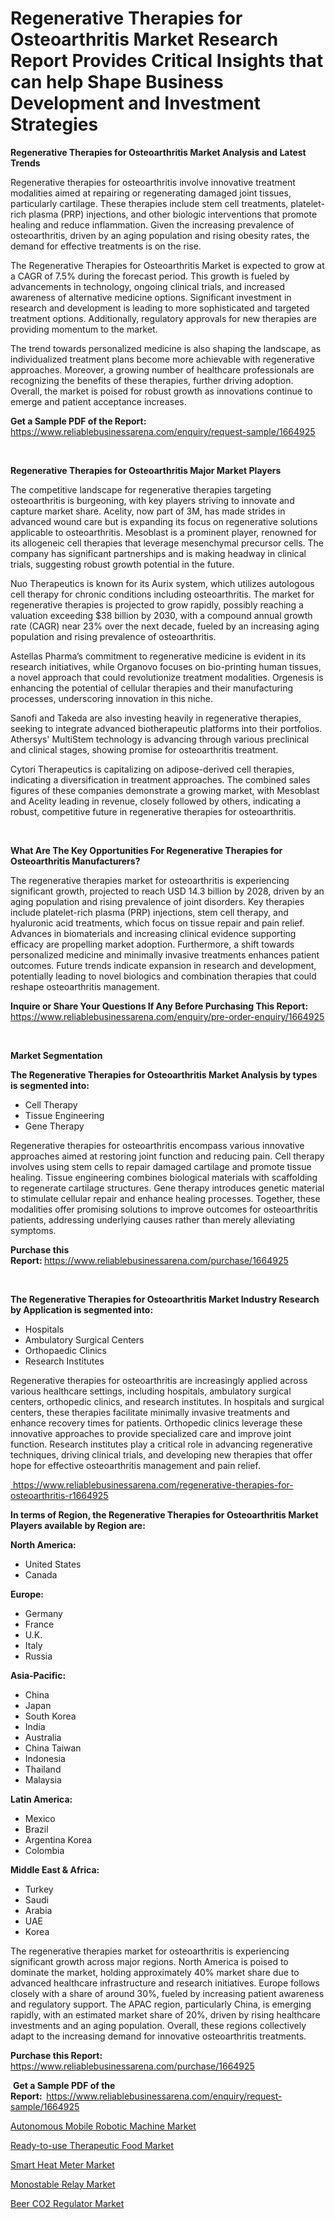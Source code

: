 <p><h1>Regenerative Therapies for Osteoarthritis Market Research Report Provides Critical Insights that can help Shape Business Development and Investment Strategies</h1></p><p><strong>Regenerative Therapies for Osteoarthritis Market Analysis and Latest Trends</strong></p>
<p><p>Regenerative therapies for osteoarthritis involve innovative treatment modalities aimed at repairing or regenerating damaged joint tissues, particularly cartilage. These therapies include stem cell treatments, platelet-rich plasma (PRP) injections, and other biologic interventions that promote healing and reduce inflammation. Given the increasing prevalence of osteoarthritis, driven by an aging population and rising obesity rates, the demand for effective treatments is on the rise.</p><p>The Regenerative Therapies for Osteoarthritis Market is expected to grow at a CAGR of 7.5% during the forecast period. This growth is fueled by advancements in technology, ongoing clinical trials, and increased awareness of alternative medicine options. Significant investment in research and development is leading to more sophisticated and targeted treatment options. Additionally, regulatory approvals for new therapies are providing momentum to the market. </p><p>The trend towards personalized medicine is also shaping the landscape, as individualized treatment plans become more achievable with regenerative approaches. Moreover, a growing number of healthcare professionals are recognizing the benefits of these therapies, further driving adoption. Overall, the market is poised for robust growth as innovations continue to emerge and patient acceptance increases.</p></p>
<p><strong>Get a Sample PDF of the Report:&nbsp;</strong> <a href="https://www.reliablebusinessarena.com/enquiry/request-sample/1664925?utm_campaign=1332&utm_medium=2&utm_source=Github&utm_content=ia&utm_term=29092024&utm_id=regenerative-therapies-for-osteoarthritis">https://www.reliablebusinessarena.com/enquiry/request-sample/1664925</a></p>
<p>&nbsp;</p>
<p><strong>Regenerative Therapies for Osteoarthritis Major Market Players</strong></p>
<p><p>The competitive landscape for regenerative therapies targeting osteoarthritis is burgeoning, with key players striving to innovate and capture market share. Acelity, now part of 3M, has made strides in advanced wound care but is expanding its focus on regenerative solutions applicable to osteoarthritis. Mesoblast is a prominent player, renowned for its allogeneic cell therapies that leverage mesenchymal precursor cells. The company has significant partnerships and is making headway in clinical trials, suggesting robust growth potential in the future.</p><p>Nuo Therapeutics is known for its Aurix system, which utilizes autologous cell therapy for chronic conditions including osteoarthritis. The market for regenerative therapies is projected to grow rapidly, possibly reaching a valuation exceeding $38 billion by 2030, with a compound annual growth rate (CAGR) near 23% over the next decade, fueled by an increasing aging population and rising prevalence of osteoarthritis.</p><p>Astellas Pharma’s commitment to regenerative medicine is evident in its research initiatives, while Organovo focuses on bio-printing human tissues, a novel approach that could revolutionize treatment modalities. Orgenesis is enhancing the potential of cellular therapies and their manufacturing processes, underscoring innovation in this niche.</p><p>Sanofi and Takeda are also investing heavily in regenerative therapies, seeking to integrate advanced biotherapeutic platforms into their portfolios. Athersys' MultiStem technology is advancing through various preclinical and clinical stages, showing promise for osteoarthritis treatment.</p><p>Cytori Therapeutics is capitalizing on adipose-derived cell therapies, indicating a diversification in treatment approaches. The combined sales figures of these companies demonstrate a growing market, with Mesoblast and Acelity leading in revenue, closely followed by others, indicating a robust, competitive future in regenerative therapies for osteoarthritis.</p></p>
<p>&nbsp;</p>
<p><strong>What Are The Key Opportunities For Regenerative Therapies for Osteoarthritis Manufacturers?</strong></p>
<p><p>The regenerative therapies market for osteoarthritis is experiencing significant growth, projected to reach USD 14.3 billion by 2028, driven by an aging population and rising prevalence of joint disorders. Key therapies include platelet-rich plasma (PRP) injections, stem cell therapy, and hyaluronic acid treatments, which focus on tissue repair and pain relief. Advances in biomaterials and increasing clinical evidence supporting efficacy are propelling market adoption. Furthermore, a shift towards personalized medicine and minimally invasive treatments enhances patient outcomes. Future trends indicate expansion in research and development, potentially leading to novel biologics and combination therapies that could reshape osteoarthritis management.</p></p>
<p><strong>Inquire or Share Your Questions If Any Before Purchasing This Report:</strong> <a href="https://www.reliablebusinessarena.com/enquiry/pre-order-enquiry/1664925?utm_campaign=1332&utm_medium=2&utm_source=Github&utm_content=ia&utm_term=29092024&utm_id=regenerative-therapies-for-osteoarthritis">https://www.reliablebusinessarena.com/enquiry/pre-order-enquiry/1664925</a></p>
<p>&nbsp;</p>
<p><strong>Market Segmentation</strong></p>
<p><strong>The Regenerative Therapies for Osteoarthritis Market Analysis by types is segmented into:</strong></p>
<p><ul><li>Cell Therapy</li><li>Tissue Engineering</li><li>Gene Therapy</li></ul></p>
<p><p>Regenerative therapies for osteoarthritis encompass various innovative approaches aimed at restoring joint function and reducing pain. Cell therapy involves using stem cells to repair damaged cartilage and promote tissue healing. Tissue engineering combines biological materials with scaffolding to regenerate cartilage structures. Gene therapy introduces genetic material to stimulate cellular repair and enhance healing processes. Together, these modalities offer promising solutions to improve outcomes for osteoarthritis patients, addressing underlying causes rather than merely alleviating symptoms.</p></p>
<p><strong>Purchase this Report:&nbsp;</strong><a href="https://www.reliablebusinessarena.com/purchase/1664925?utm_campaign=1332&utm_medium=2&utm_source=Github&utm_content=ia&utm_term=29092024&utm_id=regenerative-therapies-for-osteoarthritis">https://www.reliablebusinessarena.com/purchase/1664925</a></p>
<p>&nbsp;</p>
<p><strong>The Regenerative Therapies for Osteoarthritis Market Industry Research by Application is segmented into:</strong></p>
<p><ul><li>Hospitals</li><li>Ambulatory Surgical Centers</li><li>Orthopaedic Clinics</li><li>Research Institutes</li></ul></p>
<p><p>Regenerative therapies for osteoarthritis are increasingly applied across various healthcare settings, including hospitals, ambulatory surgical centers, orthopedic clinics, and research institutes. In hospitals and surgical centers, these therapies facilitate minimally invasive treatments and enhance recovery times for patients. Orthopedic clinics leverage these innovative approaches to provide specialized care and improve joint function. Research institutes play a critical role in advancing regenerative techniques, driving clinical trials, and developing new therapies that offer hope for effective osteoarthritis management and pain relief.</p></p>
<p><a href="https://www.reliablebusinessarena.com/regenerative-therapies-for-osteoarthritis-r1664925?utm_campaign=1332&utm_medium=2&utm_source=Github&utm_content=ia&utm_term=29092024&utm_id=regenerative-therapies-for-osteoarthritis">&nbsp;https://www.reliablebusinessarena.com/regenerative-therapies-for-osteoarthritis-r1664925</a></p>
<p><strong>In terms of Region, the Regenerative Therapies for Osteoarthritis Market Players available by Region are:</strong></p>
<p>
    <p> <strong> North America: </strong>
        <ul>
            <li>United States</li>
            <li>Canada</li>
        </ul>
        </p> 
    <p> <strong> Europe: </strong>
        <ul>
            <li>Germany</li>
            <li>France</li>
            <li>U.K.</li>
            <li>Italy</li>
            <li>Russia</li>
        </ul>
        </p> 
    <p> <strong> Asia-Pacific: </strong>
        <ul>
            <li>China</li>
            <li>Japan</li>
            <li>South Korea</li>
            <li>India</li>
            <li>Australia</li>
            <li>China Taiwan</li>
            <li>Indonesia</li>
            <li>Thailand</li>
            <li>Malaysia</li>
        </ul>
        </p> 
    <p> <strong> Latin America: </strong>
        <ul>
            <li>Mexico</li>
            <li>Brazil</li>
            <li>Argentina Korea</li>
            <li>Colombia</li>
        </ul>
        </p> 
    <p> <strong> Middle East & Africa: </strong>
        <ul>
            <li>Turkey</li>
            <li>Saudi</li>
            <li>Arabia</li>
            <li>UAE</li>
            <li>Korea</li>
        </ul>
    </p>
    </p>
<p><p>The regenerative therapies market for osteoarthritis is experiencing significant growth across major regions. North America is poised to dominate the market, holding approximately 40% market share due to advanced healthcare infrastructure and research initiatives. Europe follows closely with a share of around 30%, fueled by increasing patient awareness and regulatory support. The APAC region, particularly China, is emerging rapidly, with an estimated market share of 20%, driven by rising healthcare investments and an aging population. Overall, these regions collectively adapt to the increasing demand for innovative osteoarthritis treatments.</p></p>
<p><strong>Purchase this Report: </strong><a href="https://www.reliablebusinessarena.com/purchase/1664925?utm_campaign=1332&utm_medium=2&utm_source=Github&utm_content=ia&utm_term=29092024&utm_id=regenerative-therapies-for-osteoarthritis">https://www.reliablebusinessarena.com/purchase/1664925</a></p>
<p>&nbsp;<strong>Get a Sample PDF of the Report:&nbsp;&nbsp;</strong><a href="https://www.reliablebusinessarena.com/enquiry/request-sample/1664925?utm_campaign=1332&utm_medium=2&utm_source=Github&utm_content=ia&utm_term=29092024&utm_id=regenerative-therapies-for-osteoarthritis">https://www.reliablebusinessarena.com/enquiry/request-sample/1664925</a></p>
<p><strong></strong></p>
<p><p><a href="https://issuu.com/reportprime-2/docs/autonomous-mobile-robotic-machine-m_306929acd33676?utm_campaign=1332&utm_medium=2&utm_source=Github&utm_content=ia&utm_term=29092024&utm_id=regenerative-therapies-for-osteoarthritis">Autonomous Mobile Robotic Machine Market</a></p><p><a href="https://github.com/luckyshygirl/Market-Research-Report-List-6/blob/main/ready-to-use-therapeutic-food-market.md?utm_campaign=1332&utm_medium=2&utm_source=Github&utm_content=ia&utm_term=29092024&utm_id=regenerative-therapies-for-osteoarthritis">Ready-to-use Therapeutic Food Market</a></p><p><a href="https://www.linkedin.com/pulse/smart-heat-meter-market-revolution-2024-2031-trends-shaping-fxtxc?utm_campaign=1332&utm_medium=2&utm_source=Github&utm_content=ia&utm_term=29092024&utm_id=regenerative-therapies-for-osteoarthritis">Smart Heat Meter Market</a></p><p><a href="https://issuu.com/reportprime-2/docs/monostable-relay-market-size-2030.p_1f48e321dbba71?utm_campaign=1332&utm_medium=2&utm_source=Github&utm_content=ia&utm_term=29092024&utm_id=regenerative-therapies-for-osteoarthritis">Monostable Relay Market</a></p><p><a href="https://www.linkedin.com/pulse/beer-co2-regulator-market-size-share-competitive-landscape-zg4ve?utm_campaign=1332&utm_medium=2&utm_source=Github&utm_content=ia&utm_term=29092024&utm_id=regenerative-therapies-for-osteoarthritis">Beer CO2 Regulator Market</a></p></p>